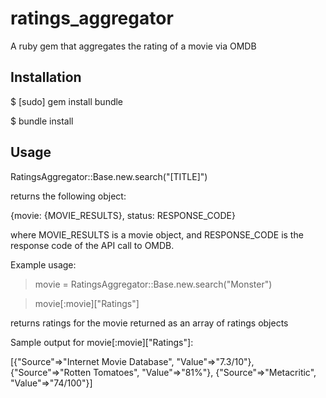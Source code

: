 # ratings_aggregator
A ruby gem that aggregates the rating of a movie via OMDB

## Installation
$ [sudo] gem install bundle

$ bundle install

## Usage

RatingsAggregator::Base.new.search("[TITLE]")

returns the following object:

{movie: {MOVIE_RESULTS}, status: RESPONSE_CODE}

where MOVIE_RESULTS is a movie object, and RESPONSE_CODE is the response code of the API call to OMDB.

Example usage:
 > movie = RatingsAggregator::Base.new.search("Monster")

 > movie[:movie]["Ratings"]

 returns ratings for the movie returned as an array of ratings objects

 Sample output for movie[:movie]["Ratings"]:

 [{"Source"=>"Internet Movie Database", "Value"=>"7.3/10"}, {"Source"=>"Rotten Tomatoes", "Value"=>"81%"}, {"Source"=>"Metacritic", "Value"=>"74/100"}]
